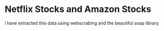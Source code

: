 # Netflix Stocks and Amazon Stocks
i have extracted this data using webscrabing and the beautiful soap library

